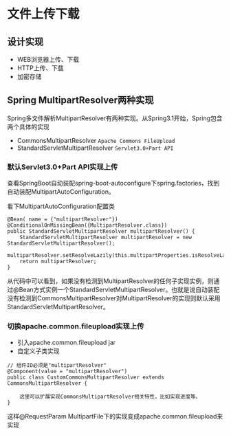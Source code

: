 # 文件上传下载
## 设计实现
- WEB浏览器上传、下载
- HTTP上传、下载
- 加密存储

## Spring MultipartResolver两种实现
Spring多文件解析MultipartResolver有两种实现。从Spring3.1开始，Spring包含两个具体的实现
- CommonsMultipartResolver  `Apache Commons FileUpload`
- StandardServletMultipartResolver `Servlet3.0+Part API`

### 默认Servlet3.0+Part API实现上传
查看SpringBoot自动装配spring-boot-autoconfigure下spring.factories，找到自动装配MultipartAutoConfiguration。

看下MultipartAutoConfiguration配置类
```
@Bean( name = {"multipartResolver"})
@ConditionalOnMissingBean({MultipartResolver.class})
public StandardServletMultipartResolver multipartResolver() {
    StandardServletMultipartResolver multipartResolver = new StandardServletMultipartResolver();
    multipartResolver.setResolveLazily(this.multipartProperties.isResolveLazily());
    return multipartResolver;
}
```

从代码中可以看到，如果没有检测到MultipartResolver的任何子实现实例，则通过@Bean方式实例一个StandardServletMultipartResolver。也就是说自动装配没有检测到CommonsMultipartResolver对MultipartResolver的实现则默认采用StandardServletMultipartResolver。

### 切换apache.common.fileupload实现上传
- 引入apache.common.fileupload jar
- 自定义子类实现
```
// 组件ID必须是"multipartResolver"
@Component(value = "multipartResolver")
public class CustomCommonsMultipartResolver extends CommonsMultipartResolver {

    这里可以扩展实现CommonsMultipartResolver相关特性，比如实现进度等。
}
```
这样@RequestParam MultipartFile下的实现变成apache.common.fileupload来实现
